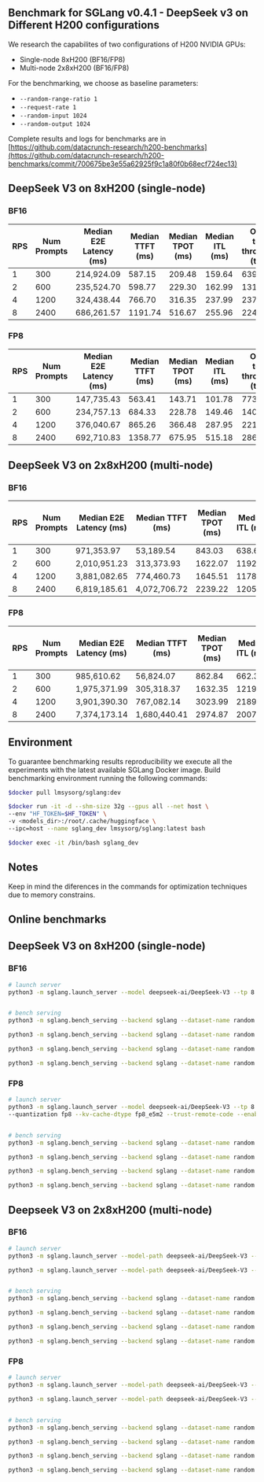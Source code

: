 ## Benchmark for SGLang v0.4.1 - DeepSeek v3 on Different H200 configurations 

We research the capabilites of two configurations of H200 NVIDIA GPUs:
- Single-node 8xH200 (BF16/FP8)
- Multi-node 2x8xH200 (BF16/FP8)

For the benchmarking, we choose as baseline parameters:

- `--random-range-ratio 1` 
- `--request-rate 1 `
- `--random-input 1024` 
- `--random-output 1024`

Complete results and logs for benchmarks are in [https://github.com/datacrunch-research/h200-benchmarks](https://github.com/datacrunch-research/h200-benchmarks/commit/700675be3e55a62925f9c1a80f0b68ecf724ec13)

## DeepSeek V3 on 8xH200 (single-node) 

### BF16

| RPS  | Num Prompts | Median E2E Latency (ms) | Median TTFT (ms) | Median TPOT (ms) | Median ITL (ms) | Output token throughput (tok/s) |
| ---- | ----------- | ----------------------- | ---------------- | ---------------- | --------------- | ------------------------------- |
| 1    | 300         | 214,924.09              | 587.15           | 209.48           | 159.64          | 639.99                          |
| 2    | 600         | 235,524.70              | 598.77           | 229.30           | 162.99          | 1313.74                         |
| 4    | 1200        | 324,438.44              | 766.70           | 316.35           | 237.99          | 2378.26                         |
| 8    | 2400        | 686,261.57              | 1191.74          | 516.67           | 255.96          | 2249.03                         |

### FP8

| RPS  | Num Prompts | Median E2E Latency (ms) | Median TTFT (ms) | Median TPOT (ms) | Median ITL (ms) | Output token throughput (tok/s) |
| ---- | ----------- | ----------------------- | ---------------- | ---------------- | --------------- | ------------------------------- |
| 1    | 300         | 147,735.43              | 563.41           | 143.71           | 101.78          | 773.15                          |
| 2    | 600         | 234,757.13              | 684.33           | 228.78           | 149.46          | 1401.77                         |
| 4    | 1200        | 376,040.67              | 865.26           | 366.48           | 287.95          | 2214.76                         |
| 8    | 2400        | 692,710.83              | 1358.77          | 675.95           | 515.18          | 2864.31                         |

## DeepSeek V3 on 2x8xH200 (multi-node) 

### BF16

| RPS  | Num Prompts | Median E2E Latency (ms) | Median TTFT (ms) | Median TPOT (ms) | Median ITL (ms) | Output token throughput (tok/s) |
| ---- | ----------- | ----------------------- | ---------------- | ---------------- | --------------- | ------------------------------- |
| 1    | 300         | 971,353.97              | 53,189.54        | 843.03           | 638.68          | 275.06                          |
| 2    | 600         | 2,010,951.23            | 313,373.93       | 1622.07          | 1192.37         | 256.50                          |
| 4    | 1200        | 3,881,082.65            | 774,460.73       | 1645.51          | 1178.42         | 255.45                          |
| 8    | 2400        | 6,819,185.61            | 4,072,706.72     | 2239.22          | 1205.60         | 250.08                          |

### FP8

| RPS  | Num Prompts | Median E2E Latency (ms) | Median TTFT (ms) | Median TPOT (ms) | Median ITL (ms) | Output token throughput (tok/s) |
| ---- | ----------- | ----------------------- | ---------------- | ---------------- | --------------- | ------------------------------- |
| 1    | 300         | 985,610.62              | 56,824.07        | 862.84           | 662.33          | 271.60                          |
| 2    | 600         | 1,975,371.99            | 305,318.37       | 1632.35          | 1219.14         | 288.41                          |
| 4    | 1200        | 3,901,390.30            | 767,082.14       | 3023.99          | 2189.83         | 269.19                          |
| 8    | 2400        | 7,374,173.14            | 1,680,440.41     | 2974.87          | 2007.02         | 276.74                          |

## Environment

To guarantee benchmarking results reproducibility we execute all the experiments with the latest available SGLang Docker image. Build benchmarking environment running the following commands:

```bash
$docker pull lmsysorg/sglang:dev

$docker run -it -d --shm-size 32g --gpus all --net host \
--env "HF_TOKEN=$HF_TOKEN" \
-v <models_dir>:/root/.cache/huggingface \
--ipc=host --name sglang_dev lmsysorg/sglang:latest bash

$docker exec -it /bin/bash sglang_dev
```

## Notes

Keep in mind the diferences in the commands for optimization techniques due to memory constrains.

## Online benchmarks

## DeepSeek V3 on 8xH200 (single-node) 

### BF16

```bash
# launch server
python3 -m sglang.launch_server --model deepseek-ai/DeepSeek-V3 --tp 8 --trust-remote-code --enable-torch-compile --enable-dp-attention --mem-fraction-static 0.8 --disable-cuda-graph


# bench serving
python3 -m sglang.bench_serving --backend sglang --dataset-name random --random-range-ratio 1 --num-prompt 300 --request-rate 1 --random-input 1024 --random-output 1024  --output-file deepseek_v3_8xh200_BF16_online_output.jsonl

python3 -m sglang.bench_serving --backend sglang --dataset-name random --random-range-ratio 1 --num-prompt 600 --request-rate 2 --random-input 1024 --random-output 1024 --output-file deepseek_v3_8xh200_BF16_online_output.jsonl

python3 -m sglang.bench_serving --backend sglang --dataset-name random --random-range-ratio 1 --num-prompt 1200 --request-rate 4 --random-input 1024 --random-output 1024 --output-file deepseek_v3_8xh200_BF16_online_output.jsonl

python3 -m sglang.bench_serving --backend sglang --dataset-name random --random-range-ratio 1 --num-prompt 2400 --request-rate 8 --random-input 1024 --random-output 1024 --output-file deepseek_v3_8xh200_BF16_online_output.jsonl

```

### FP8

```bash
# launch server
python3 -m sglang.launch_server --model deepseek-ai/DeepSeek-V3 --tp 8 
--quantization fp8 --kv-cache-dtype fp8_e5m2 --trust-remote-code --enable-dp-attention


# bench serving
python3 -m sglang.bench_serving --backend sglang --dataset-name random --random-range-ratio 1 --num-prompt 300 --request-rate 1 --random-input 1024 --random-output 1024  --output-file deepseek_v3_8xh200_FP8_online_output.jsonl

python3 -m sglang.bench_serving --backend sglang --dataset-name random --random-range-ratio 1 --num-prompt 600 --request-rate 2 --random-input 1024 --random-output 1024 --output-file deepseek_v3_8xh200_FP8_online_output.jsonl

python3 -m sglang.bench_serving --backend sglang --dataset-name random --random-range-ratio 1 --num-prompt 1200 --request-rate 4 --random-input 1024 --random-output 1024 --output-file deepseek_v3_8xh200_FP8_online_output.jsonl

python3 -m sglang.bench_serving --backend sglang --dataset-name random --random-range-ratio 1 --num-prompt 2400 --request-rate 8 --random-input 1024 --random-output 1024 --output-file deepseek_v3_8xh200_FP8_online_output.jsonl
```
## Deepseek V3 on 2x8xH200 (multi-node)

### BF16

```bash
# launch server
python3 -m sglang.launch_server --model-path deepseek-ai/DeepSeek-V3 --tp 16 ----dist-init-addr 192.168.114.10:20000 --nnodes 2 --node-rank 0 --trust-remote-code --host 0.0.0.0 --port 40000 --enable-torch-compile --mem-fraction-static 0.8 --disable-cuda-graph

python3 -m sglang.launch_server --model-path deepseek-ai/DeepSeek-V3 --tp 16 ----dist-init-addr 192.168.114.10:20000 --nnodes 2 --node-rank 1 --trust-remote-code --host 0.0.0.0 --port 40000 --enable-torch-compile --mem-fraction-static 0.8 --disable-cuda-graph


# bench serving
python3 -m sglang.bench_serving --backend sglang --dataset-name random --random-range-ratio 1 --num-prompt 300 --request-rate 1 --random-input 1024 --random-output 1024 --host 0.0.0.0 --port 40000 --output-file deepseek_v3_2x8xh200_BF16_online_output.jsonl

python3 -m sglang.bench_serving --backend sglang --dataset-name random --random-range-ratio 1 --num-prompt 600 --request-rate 2 --random-input 1024 --random-output 1024 --host 0.0.0.0 --port 40000 --output-file deepseek_v3_2x8xh200_BF16_online_output.jsonl

python3 -m sglang.bench_serving --backend sglang --dataset-name random --random-range-ratio 1 --num-prompt 1200 --request-rate 4 --random-input 1024 --random-output 1024 --host 0.0.0.0 --port 40000 --output-file deepseek_v3_2x8xh200_BF16_online_output.jsonl

python3 -m sglang.bench_serving --backend sglang --dataset-name random --random-range-ratio 1 --num-prompt 2400 --request-rate 8 --random-input 1024 --random-output 1024 --host 0.0.0.0 --port 40000 --output-file deepseek_v3_2x8xh200_BF16_online_output.jsonl
```

### FP8

```bash
# launch server
python3 -m sglang.launch_server --model-path deepseek-ai/DeepSeek-V3 --tp 16 ----dist-init-addr 192.168.114.10:20000 --nnodes 2 --node-rank 0 --trust-remote-code --host 0.0.0.0 --port 40000 --enable-torch-compile --quantization fp8 --kv-cache-dtype fp8_e5m2 --disable-cuda-graph

python3 -m sglang.launch_server --model-path deepseek-ai/DeepSeek-V3 --tp 16 ----dist-init-addr 192.168.114.10:20000 --nnodes 2 --node-rank 1 --trust-remote-code --host 0.0.0.0 --port 40000 --enable-torch-compile --quantization fp8 --kv-cache-dtype fp8_e5m2 --disable-cuda-graph


# bench serving
python3 -m sglang.bench_serving --backend sglang --dataset-name random --random-range-ratio 1 --num-prompt 300 --request-rate 1 --random-input 1024 --random-output 1024 --host 0.0.0.0 --port 40000 --output-file deepseek_v3_2x8xh200_FP8_online_output.jsonl

python3 -m sglang.bench_serving --backend sglang --dataset-name random --random-range-ratio 1 --num-prompt 600 --request-rate 2 --random-input 1024 --random-output 1024 --host 0.0.0.0 --port 40000 --output-file deepseek_v3_2x8xh200_FP8_online_output.jsonl

python3 -m sglang.bench_serving --backend sglang --dataset-name random --random-range-ratio 1 --num-prompt 1200 --request-rate 4 --random-input 1024 --random-output 1024 --host 0.0.0.0 --port 40000 --output-file deepseek_v3_2x8xh200_FP8_online_output.jsonl

python3 -m sglang.bench_serving --backend sglang --dataset-name random --random-range-ratio 1 --num-prompt 2400 --request-rate 8 --random-input 1024 --random-output 1024 --host 0.0.0.0 --port 40000 --output-file deepseek_v3_2x8xh200_FP8_online_output.jsonl
```
